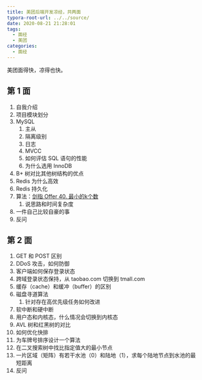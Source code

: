 ```yaml
---
title: 美团后端开发凉经，共两面
typora-root-url: ../../source/
date: 2020-08-21 21:28:01
tags:
  - 面经
  - 美团
categories:
  - 面经
---
```


美团面得快，凉得也快。

<!-- more -->

## 第 1 面

1. 自我介绍
2. 项目模块划分
3. MySQL
   1. 主从
   2. 隔离级别
   3. 日志
   4. MVCC
   5. 如何评估 SQL 语句的性能
   6. 为什么选用 InnoDB
4. B+ 树对比其他树结构的优点
5. Redis 为什么高效
6. Redis 持久化
7. 算法：[剑指 Offer 40. 最小的k个数](https://leetcode-cn.com/problems/zui-xiao-de-kge-shu-lcof/)
   1. 说思路和时间复杂度
8. 一件自己比较自豪的事
9. 反问

## 第 2 面

1. GET 和 POST 区别
2. DDoS 攻击，如何防御
3. 客户端如何保存登录状态
4. 跨域登录状态保持，从 taobao.com 切换到 tmall.com
5. 缓存（cache）和缓冲（buffer）的区别
6. 磁盘寻道算法
   1. 针对存在高优先级任务如何改进
7. 软中断和硬中断
8. 用户态和内核态，什么情况会切换到内核态
9. AVL 树和红黑树的对比
10. 如何优化快排
11. 为车牌号排序设计一个算法
12. 在二叉搜索树中找比指定值大的最小节点
13. 一片区域（矩阵）有若干水池（0）和陆地（1），求每个陆地节点到水池的最短距离
14. 反问